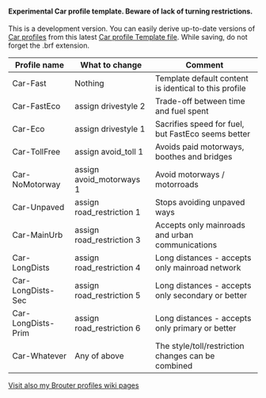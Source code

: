 
#### Experimental Car profile template. Beware of lack of turning restrictions.

This is a development version. You can easily derive up-to-date versions of [Car profiles](https://github.com/poutnikl/Brouter-profiles/wiki/Car-profiles) from this latest [Car profile Template file](https://raw.githubusercontent.com/poutnikl/Car-Profile/master/Car-test-Template.brf). 
While saving, do not forget the .brf extension.

|Profile name          |What to change                  |Comment                                              |
|----------------------|--------------------------------|-----------------------------------------------------|
|Car-Fast              |Nothing                         |Template default content is identical to this profile|
|Car-FastEco           |assign drivestyle 2             |Trade-off between time and fuel spent                |
|Car-Eco               |assign drivestyle 1             |Sacrifies speed for fuel, but FastEco seems better   |
|Car-TollFree          |assign avoid_toll 1             |Avoids paid motorways, boothes and bridges           |
|Car-NoMotorway        |assign avoid_motorways  1       |Avoid motorways / motorroads                         |
|Car-Unpaved           |assign road_restriction 1       |Stops avoiding unpaved ways                          |
|Car-MainUrb           |assign road_restriction 3       |Accepts only mainroads and urban communications      |
|Car-LongDists         |assign road_restriction 4       |Long distances - accepts only mainroad network       |
|Car-LongDists-Sec     |assign road_restriction 5       |Long distances - accepts only secondary or better    |
|Car-LongDists-Prim    |assign road_restriction 6       |Long distances - accepts only primary or better      |
|Car-Whatever          |Any of above                    |The style/toll/restriction changes can be combined   |

[Visit also my Brouter profiles wiki pages](https://github.com/poutnikl/Brouter-profiles/wiki)

